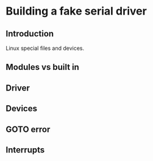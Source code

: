 # Building a fake serial driver

## Introduction

Linux special files and devices.

## Modules vs built in

## Driver

## Devices

## GOTO error

## Interrupts
